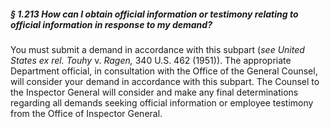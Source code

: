 ##### § 1.213 How can I obtain official information or testimony relating to official information in response to my demand? #####

You must submit a demand in accordance with this subpart (*see United States ex rel. Touhy* v. *Ragen,* 340 U.S. 462 (1951)). The appropriate Department official, in consultation with the Office of the General Counsel, will consider your demand in accordance with this subpart. The Counsel to the Inspector General will consider and make any final determinations regarding all demands seeking official information or employee testimony from the Office of Inspector General.